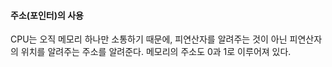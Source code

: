 #### 주소(포인터)의 사용
CPU는 오직 메모리 하나만 소통하기 때문에, 피연산자를 알려주는 것이 아닌 피연산자의 위치를 알려주는 주소를 알려준다.
메모리의 주소도 0과 1로 이루어져 있다.

